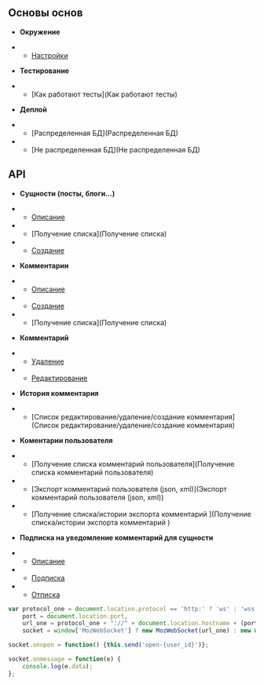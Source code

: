 ## Основы основ

* **Окружение**

* * [Настройки](Настройки)

* **Тестирование**

* * [Как работают тесты](Как работают тесты)

* **Деплой**

* * [Распределенная БД](Распределенная БД)

* * [Не распределенная БД](Не распределенная БД)

## API

* **Сущности (посты, блоги...)**

* * [Описание](Описание)

* * [Получение списка](Получение списка)

* * [Создание](Создание)

* **Комментарии**

* * [Описание](Описание)

* * [Создание](Создание)

* * [Получение списка](Получение списка)

* **Комментарий**

* * [Удаление](Удаление) 

* * [Редактирование](Редактирование)

* **История комментария**

* * [Список редактирование/удаление/создание комментария](Список редактирование/удаление/создание комментария) 

* **Коментарии пользователя**

* * [Получение списка комментарий пользователя](Получение списка комментарий пользователя)

* * [Экспорт комментарий пользователя (json, xml)](Экспорт комментарий пользователя (json, xml))

* * [Получение списка/истории экспорта комментарий ](Получение списка/истории экспорта комментарий )

* **Подписка на уведомление комментарий для сущности**

* * [Описание](Описание)

* * [Подписка](Подписка)

* * [Отписка](Отписка) 

```javascript
var protocol_one = document.location.protocol == 'http:' ? 'ws' : 'wss',
    port = document.location.port,
    url_one = protocol_one + "://" + document.location.hostname + (port ? ":" + port : "") + "/ws",
    socket = window['MozWebSocket'] ? new MozWebSocket(url_one) : new WebSocket(url_one);

socket.onopen = function() {this.send('open-{user_id}')};

socket.onmessage = function(e) {
    console.log(e.data);
};
```
